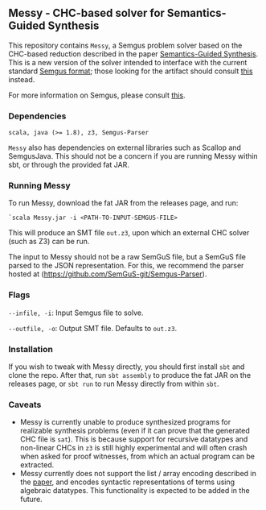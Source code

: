 ## Messy - CHC-based solver for Semantics-Guided Synthesis

This repository contains `Messy`, a Semgus problem solver based on the CHC-based reduction described in the paper [Semantics-Guided Synthesis](https://dl.acm.org/doi/abs/10.1145/3434311). This is a new version of the solver intended to interface with the current standard [Semgus format](https://semgus-git.github.io/Semgus-Site/res/semgus-lang.pdf); those looking for the artifact should consult [this](https://dl.acm.org/do/10.1145/3410258/abs/) instead.

For more information on Semgus, please consult [this](https://semgus.org).

### Dependencies

```
scala, java (>= 1.8), z3, Semgus-Parser
```

`Messy` also has dependencies on external libraries such as Scallop and SemgusJava. This should not be a concern if you are running Messy within sbt, or through the provided fat JAR.

### Running Messy

To run Messy, download the fat JAR from the releases page, and run:
```
`scala Messy.jar -i <PATH-TO-INPUT-SEMGUS-FILE>
```
This will produce an SMT file `out.z3`, upon which an external CHC solver (such as Z3) can be run.

The input to Messy should not be a raw SemGuS file, but a SemGuS file parsed to the JSON representation. For this, we recommend the parser hosted at (https://github.com/SemGuS-git/Semgus-Parser).

### Flags

`--infile, -i`: Input Semgus file to solve.

`--outfile, -o`: Output SMT file. Defaults to `out.z3`.

### Installation

If you wish to tweak with Messy directly, you should first install `sbt` and clone the repo. After that, 
run `sbt assembly` to produce the fat JAR on the releases page, or `sbt run` to run Messy directly from within `sbt`.

### Caveats

- Messy is currently unable to produce synthesized programs for realizable synthesis problems (even if it can prove that the generated CHC file is `sat`). This is because support for recursive datatypes and non-linear CHCs in `z3` is still highly experimental and will often crash when asked for proof witnesses, from which an actual program can be extracted.
- Messy currently does not support the list / array encoding described in the [paper](https://dl.acm.org/doi/abs/10.1145/3434311), and encodes syntactic representations of terms using algebraic datatypes. This functionality is expected to be added in the future.

